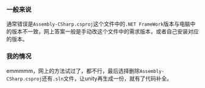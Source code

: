 ### 一般来说
通常错误是`Assembly-CSharp.csproj`这个文件中的`.NET FrameWork`版本与电脑中的版本不一致，网上答案一般是手动改这个文件中的需求版本，或者自己安装对应的版本。  
### 我的情况
emmmmm，网上的方法试过了，都不行，最后选择删除`Assembly-CSharp.csproj`还有`.sln`文件，让unity再生成一份，就有了代码补全。